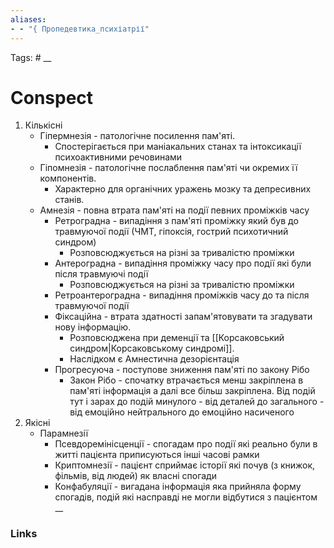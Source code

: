 ```yaml
---
aliases:
- - "{ Пропедевтика_психіатрії"
---
```

Tags: #
__
# Conspect
1. Кількісні
	- Гіпермнезія - патологічне посилення пам'яті. 
		- Спостерігається при маніакальних станах та інтоксикації психоактивними речовинами
	- Гіпомнезія - патологічне послаблення пам'яті чи окремих її компонентів. 
		- Характерно для органічних уражень мозку та депресивних станів.
	- Амнезія - повна втрата пам'яті на події певних проміжків часу
		- Ретроградна - випадіння з пам'яті проміжку який був до травмуючої події (ЧМТ, гіпоксія, гострий психотичний синдром)
			- Розповсюджується на різні за тривалістю проміжки
		- Антероградна -  випадіння проміжку часу про події які були після травмуючі події
			- Розповсюджується на різні за тривалістю проміжки
		- Ретроантероградна - випадіння проміжків часу до та після травмуючої події
		- Фіксаційна - втрата здатності запам'ятовувати та згадувати нову інформацію.
			- Розповсюджена при деменції та [[Корсаковський синдром|Корсаковському синдромі]].
			- Наслідком є Амнестична дезорієнтація
		- Прогресуюча - поступове зниження пам'яті по закону Рібо
			- Закон Рібо - спочатку втрачається менш закріплена в пам'яті інформація а далі все більш закріплена. Від подій тут і зарах до подій минулого - від деталей до загального - від емоційно нейтрального до емоційно насиченого
2. Якісні
	- Парамнезії
		- Псевдоремінісценції - спогадам про події які реально були в житті пацієнта приписуються інші часові рамки
		- Криптомнезії - пацієнт сприймає історії які почув (з книжок, фільмів, від людей) як власні спогади
		-  Конфабуляції - вигадана інформація яка прийняла форму спогадів, подій які насправді не могли відбутися з пацієнтом
__
### Links

